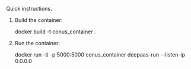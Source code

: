 Quick instructions.

1. Build the container:

    docker build -t conus_container .

2. Run the container:

    docker run -ti -p 5000:5000 conus_container deepaas-run --listen-ip 0.0.0.0
